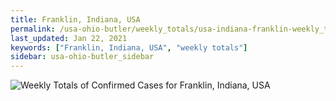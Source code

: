 ```yaml
---
title: Franklin, Indiana, USA
permalink: /usa-ohio-butler/weekly_totals/usa-indiana-franklin-weekly_totals.html
last_updated: Jan 22, 2021
keywords: ["Franklin, Indiana, USA", "weekly totals"]
sidebar: usa-ohio-butler_sidebar
---
```


![Weekly Totals of Confirmed Cases for Franklin, Indiana, USA](/covid_tracker/images/graphs/usa-indiana-franklin-weekly_totals_graph.png)
